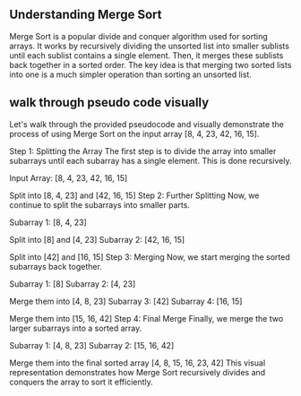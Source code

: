 ## Understanding Merge Sort

Merge Sort is a popular divide and conquer algorithm used for sorting arrays. It works by recursively dividing the unsorted list into smaller sublists until each sublist contains a single element. Then, it merges these sublists back together in a sorted order. The key idea is that merging two sorted lists into one is a much simpler operation than sorting an unsorted list.

## walk through pseudo code visually

Let's walk through the provided pseudocode and visually demonstrate the process of using Merge Sort on the input array [8, 4, 23, 42, 16, 15].

Step 1: Splitting the Array
The first step is to divide the array into smaller subarrays until each subarray has a single element. This is done recursively.

Input Array: [8, 4, 23, 42, 16, 15]

Split into [8, 4, 23] and [42, 16, 15]
Step 2: Further Splitting
Now, we continue to split the subarrays into smaller parts.

Subarray 1: [8, 4, 23]

Split into [8] and [4, 23]
Subarray 2: [42, 16, 15]

Split into [42] and [16, 15]
Step 3: Merging
Now, we start merging the sorted subarrays back together.

Subarray 1: [8]
Subarray 2: [4, 23]

Merge them into [4, 8, 23]
Subarray 3: [42]
Subarray 4: [16, 15]

Merge them into [15, 16, 42]
Step 4: Final Merge
Finally, we merge the two larger subarrays into a sorted array.

Subarray 1: [4, 8, 23]
Subarray 2: [15, 16, 42]

Merge them into the final sorted array [4, 8, 15, 16, 23, 42]
This visual representation demonstrates how Merge Sort recursively divides and conquers the array to sort it efficiently.

